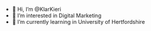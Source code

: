 - 👋 Hi, I’m @KlarKieri
- 👀 I’m interested in Digital Marketing
- 🌱 I’m currently learning in University of Hertfordshire 


<!---
KlarKieri/KlarKieri is a ✨ special ✨ repository because its `README.md` (this file) appears on your GitHub profile.
You can click the Preview link to take a look at your changes.
--->
